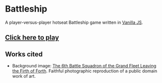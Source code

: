 # Battleship
A player-versus-player hotseat Battleship game written in [Vanilla JS](http://vanilla-js.com/).

## [Click here to play](https://eecs448-locked-in-coders.github.io/battleship/index.html)

## Works cited
- Background image: [The 6th Battle Squadron of the Grand Fleet Leaving the Firth of Forth](https://commons.wikimedia.org/wiki/File:The_6th_Battle_Squadron_of_the_Grand_Fleet_Leaving_the_Firth_of_Forth.jpg). Faithful photographic reproduction of a public domain work of art.